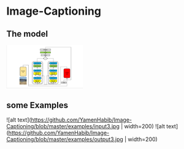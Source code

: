 # Image-Captioning
## The model
<img src="Model's%20Structure/Model.PNG" width=200>

## some Examples
![alt text](https://github.com/YamenHabib/Image-Captioning/blob/master/examples/input3.jpg  | width=200)
![alt text](https://github.com/YamenHabib/Image-Captioning/blob/master/examples/output3.jpg  | width=200)

